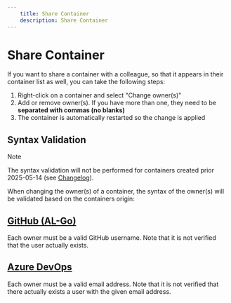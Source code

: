 ```yaml
---
    title: Share Container
    description: Share Container
---
```


# Share Container

If you want to share a container with a colleague, so that it appears in their container list as well, you can take the following steps:

1. Right-click on a container and select "Change owner(s)"
1. Add or remove owner(s). If you have more than one, they need to be **separated with commas (no blanks)**
1. The container is automatically restarted so the change is applied

## Syntax Validation

> [!NOTE]
> The syntax validation will not be performed for containers created prior 2025-05-14 (see [Changelog](../history-roadmap/changelogs/backend/container.md#v1620-2025-05-14)).

When changing the owner(s) of a container, the syntax of the owner(s) will be validated based on the containers origin:

## [**GitHub (AL-Go)**](#tab/github)

Each owner must be a valid GitHub username. Note that it is not verified that the user actually exists.

## [**Azure DevOps**](#tab/azdevops)

Each owner must be a valid email address. Note that it is not verified that there actually exists a user with the given email address.
